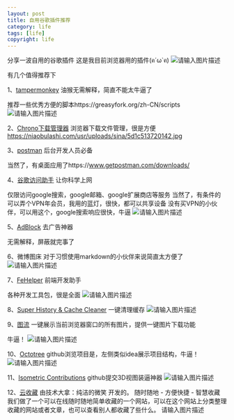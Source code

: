 ```yaml
---
layout: post
title: 自用谷歌插件推荐
category: life
tags: [life]
copyright: life
---
```


分享一波自用的谷歌插件
这是我目前浏览器用的插件(ฅ´ω`ฅ)
![请输入图片描述][1]

有几个值得推荐下

1、[tampermonkey][2] 油猴无需解释，简直不能太牛逼了

推荐一些优秀方便的脚本https://greasyfork.org/zh-CN/scripts
![请输入图片描述][3]

2、[Chrono下载管理器][4] 浏览器下载文件管理，很是方便
https://niaobulashi.com/usr/uploads/sina/5d1c513720142.jpg

3、[postman][5] 后台开发人员必备

当然了，有桌面应用了https://www.getpostman.com/downloads/

4、[谷歌访问助手][6] 让你科学上网

仅限访问google搜索，google邮箱、google扩展商店等服务
当然了，有条件的可以弄个VPN年会员，我用的蓝灯，很快，都可以共享设备
没有买VPN的小伙伴，可以用这个，google搜索响应很快，牛逼
![请输入图片描述][7]

5、[AdBlock][8] 去广告神器

无需解释，屏蔽就完事了

6、微博图床 对于习惯使用markdown的小伙伴来说简直太方便了
![请输入图片描述][9]

7、[FeHelper][10] 前端开发助手

各种开发工具包，很是全面
![请输入图片描述][11]

8、[Super History & Cache Cleaner][12] 一键清理缓存
![请输入图片描述][13]

9、[图流][14] 一键展示当前浏览器窗口的所有图片，提供一键图片下载功能

牛逼！
![请输入图片描述][15]

10、[Octotree][16] github浏览项目是，左侧类似idea展示项目结构，牛逼！
![请输入图片描述][17]

11、[Isometric Contributions][18] github提交3D视图装逼神器
![请输入图片描述][19]

12、[云收藏][20] 由技术大拿：纯洁的微笑  开发的。 随时随地 - 方便快捷 - 智慧收藏 我们做了一个可以在线随时随地简单收藏的一个网站，可以在这个网站上分类整理收藏的网站或者文章，也可以查看别人都收藏了些什么。
请输入图片描述


  [1]: https://niaobulashi.com/usr/uploads/sina/5d1c513a07c98.jpg
  [2]: https://tampermonkey.net/
  [3]: https://niaobulashi.com/usr/uploads/sina/5d1c513c8bd40.jpg
  [4]: http://bugs.chronodownloader.net/my_view_page.php
  [5]: https://link.zhihu.com/?target=https%3A//chrome.google.com/webstore/detail/postman/fhbjgbiflinjbdggehcddcbncdddomop%3Fhl%3Den
  [6]: http://www.ggfwzs.com/
  [7]: https://niaobulashi.com/usr/uploads/sina/5d1c513ccaa0b.jpg
  [8]: https://chrome.google.com/webstore/detail/adblock/gighmmpiobklfepjocnamgkkbiglidom
  [9]: https://niaobulashi.com/usr/uploads/sina/5d1c513d403ae.jpg
  [10]: https://chrome.google.com/webstore/detail/web%E5%89%8D%E7%AB%AF%E5%8A%A9%E6%89%8Bfehelper/pkgccpejnmalmdinmhkkfafefagiiiad
  [11]: https://niaobulashi.com/usr/uploads/sina/5d1c513d883aa.jpg
  [12]: https://chrome.google.com/webstore/detail/super-history-cache-clean/afelaengidkffdcabnhdoeojoeoonfcn/reviews
  [13]: https://niaobulashi.com/usr/uploads/sina/5d1c513dc0e13.jpg
  [14]: https://chrome.google.com/webstore/detail/%E5%9B%BE%E6%B5%81-%E7%9C%8B%E5%9B%BE%E5%8A%A9%E6%89%8B/gpcdnjdgomhddecjpknmfodkpkgibajh?hl=zh-CN
  [15]: https://niaobulashi.com/usr/uploads/sina/5d1c513e3e1a2.jpg
  [16]: https://chrome.google.com/webstore/detail/octotree/bkhaagjahfmjljalopjnoealnfndnagc?hl=en-US
  [17]: https://niaobulashi.com/usr/uploads/sina/5d1c513e893c3.jpg
  [18]: https://chrome.google.com/webstore/detail/isometric-contributions/mjoedlfflcchnleknnceiplgaeoegien
  [19]: https://niaobulashi.com/usr/uploads/sina/5d1c513ec43b9.jpg
  [20]: https://chrome.google.com/webstore/detail/%E4%BA%91%E6%94%B6%E8%97%8F/gnidnmkcdgfiemdaeijncglpgldflhbb?hl=zh-CN